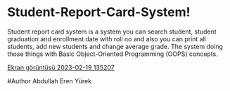 # Student-Report-Card-System!
  Student report card system is a system you can search student, student graduation and enrollment date with roll no and also you can print all students, add new students and change average grade. The system doing those things with Basic Object-Oriented Programming (OOPS) concepts.
  
[Ekran görüntüsü 2023-02-19 135207](https://user-images.githubusercontent.com/77594101/219943564-5ced95b6-21f7-400e-9a55-aa9643c42166.png)

#Author
Abdullah Eren Yürek

